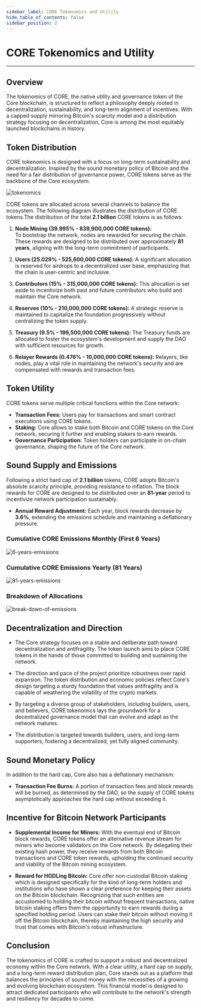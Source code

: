 ```yaml
---
sidebar_label: CORE Tokenomics and Utility
hide_table_of_contents: false
sidebar_position: 2
---
```


# CORE Tokenomics and Utility

---

## Overview

The tokenomics of CORE, the native utility and governance token of the Core blockchain, is structured to reflect a philosophy deeply rooted in decentralization, sustainability, and long-term alignment of incentives. With a capped supply mirroring Bitcoin's scarcity model and a distribution strategy focusing on decentralization, Core is among the most equitably launched blockchains in history.

## Token Distribution

CORE tokenomics is designed with a focus on long-term sustainability and decentralization. Inspired by the sound monetary policy of Bitcoin and the need for a fair distribution of governance power, CORE tokens serve as the backbone of the Core ecosystem.

![tokenomics](https://github.com/user-attachments/assets/b30cf0e6-2282-4355-ab96-4f9579099122)

CORE tokens are allocated across several channels to balance the ecosystem. The following diagram illustrates the distribution of CORE tokens.The distribution of the total **2.1 billion** CORE tokens is as follows:

1. **Node Mining (39.995% - 839,900,000 CORE tokens):**\
   To bootstrap the network, nodes are rewarded for securing the chain. These rewards are designed to be distributed over approximately **81 years**, aligning with the long-term commitment of participants.

2. **Users (25.029% - 525,600,000 CORE tokens):** A significant allocation is reserved for airdrops to a decentralized user base, emphasizing that the chain is user-centric and inclusive.

3. **Contributors (15% - 315,000,000 CORE tokens):** This allocation is set aside to incentivize both past and future contributors who build and maintain the Core network.

4. **Reserves (10% - 210,000,000 CORE tokens):** A strategic reserve is maintained to capitalize the foundation progressively without centralizing the token supply.

5. **Treasury (9.5% - 199,500,000 CORE tokens):** The Treasury funds are allocated to foster the ecosystem's development and supply the DAO with sufficient resources for growth.

6. **Relayer Rewards (0.476% - 10,000,000 CORE tokens):** Relayers, like nodes, play a vital role in maintaining the network's security and are compensated with rewards and transaction fees.

## Token Utility

CORE tokens serve multiple critical functions within the Core network:

- **Transaction Fees:** Users pay for transactions and smart contract executions using CORE tokens.
- **Staking:** Core allows to stake both Bitcoin and CORE tokens on the Core network, securing it further and enabling stakers to earn rewards.
- **Governance Participation:** Token holders can participate in on-chain governance, shaping the future of the Core network.

## Sound Supply and Emissions

Following a strict hard cap of **2.1 billion** tokens, CORE adopts Bitcoin's absolute scarcity principle, providing resistance to inflation. The block rewards for CORE are designed to be distributed over an **81-year** period to incentivize network participation sustainably.

- **Annual Reward Adjustment:** Each year, block rewards decrease by **3.6%**, extending the emissions schedule and maintaining a deflationary pressure.

### Cumulative CORE Emissions Monthly (First 6 Years)

![6-years-emissions](https://github.com/user-attachments/assets/e6903e1d-b146-4b6f-982d-dd06e6a56cb8)

### Cumulative CORE Emissions Yearly (81 Years)

![81-years-emissions](https://github.com/user-attachments/assets/8caa5c7a-33ae-4c12-bc71-0512d490eb48)

### Breakdown of Allocations

![break-down-of-emissions](https://github.com/user-attachments/assets/5f3a0f99-85d7-465e-a8e6-141e1d207a02)

## Decentralization and Direction

- The Core strategy focuses on a stable and deliberate path toward decentralization and antifragility. The token launch aims to place CORE tokens in the hands of those committed to building and sustaining the network.

- The direction and pace of the project prioritize robustness over rapid expansion. The token distribution and economic policies reflect Core's design targeting a sturdy foundation that values antifragility and is capable of weathering the volatility of the crypto markets.

- By targeting a diverse group of stakeholders, including builders, users, and believers, CORE tokenomics lays the groundwork for a decentralized governance model that can evolve and adapt as the network matures.

- The distribution is targeted towards builders, users, and long-term supporters, fostering a decentralized, yet fully aligned community.

## Sound Monetary Policy

In addition to the hard cap, Core also has a deflationary mechanism:

- **Transaction Fee Burns:** A portion of transaction fees and block rewards will be burned, as determined by the DAO, so the supply of CORE tokens asymptotically approaches the hard cap without exceeding it.

## Incentive for Bitcoin Network Participants

- **Supplemental Income for Miners:** With the eventual end of Bitcoin block rewards, CORE tokens offer an alternative revenue stream for miners who become validators on the Core network. By delegating their existing hash power, they receive rewards from both Bitcoin transactions and CORE token rewards, upholding the continued security and viability of the Bitcoin mining ecosystem.

- **Reward for HODLing Bitcoin:** Core offer non-custodial Bitcoin staking which is designed specifically for the kind of long-term holders and institutions who have shown a clear preference for keeping their assets on the Bitcoin blockchain. Recognizing that such entities are accustomed to holding their bitcoin without frequent transactions, native bitcoin staking offers them the opportunity to earn rewards during a specified holding period. Users can stake their bitcoin without moving it off the Bitcoin blockchain, thereby maintaining the high security and trust that comes with Bitcoin's robust infrastructure.

## Conclusion

The tokenomics of CORE is crafted to support a robust and decentralized economy within the Core network. With a clear utility, a hard cap on supply, and a long-term reward distribution plan, Core stands out as a platform that balances the principles of sound money with the necessities of a growing and evolving blockchain ecosystem. This financial model is designed to attract dedicated participants who will contribute to the network's strength and resiliency for decades to come.
